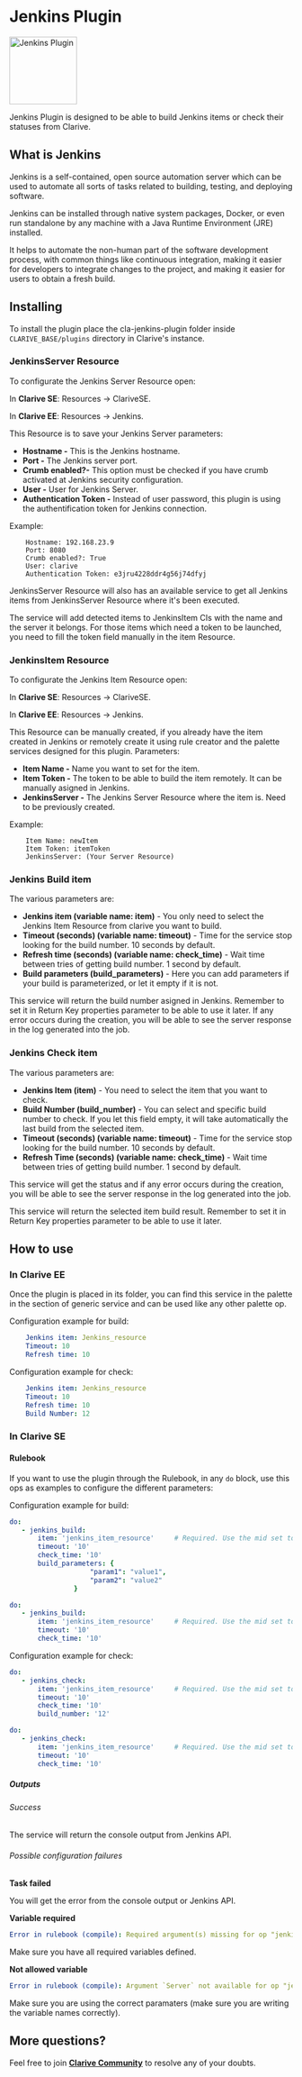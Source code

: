 # Jenkins Plugin

<img src="https://cdn.rawgit.com/clarive/cla-jenkins-plugin/master/public/icon/jenkins.svg?sanitize=true" alt="Jenkins Plugin" title="Jenkins Plugin" width="120" height="120">

Jenkins Plugin is designed to be able to build Jenkins items or check their
statuses from Clarive.

## What is Jenkins

Jenkins is a self-contained, open source automation server which can be used to automate all sorts of tasks related to building, testing, and deploying software.

Jenkins can be installed through native system packages, Docker, or even run standalone by any machine with a Java Runtime Environment (JRE) installed.

It helps to automate the non-human part of the software development process, with common things like continuous integration, making it easier for developers to integrate changes to the project, and making it easier for users to obtain a fresh build.

## Installing

To install the plugin place the cla-jenkins-plugin folder inside `CLARIVE_BASE/plugins`
directory in Clarive's instance.

### JenkinsServer Resource

To configurate the Jenkins Server Resource open:

In **Clarive SE**: Resources -> ClariveSE.

In **Clarive EE**: Resources -> Jenkins.

This Resource is to save your Jenkins Server parameters:

- **Hostname -** This is the Jenkins hostname.
- **Port -** The Jenkins server port.
- **Crumb enabled?-** This option must be checked if you have crumb activated at Jenkins security configuration.
- **User -** User for Jenkins Server.
- **Authentication Token -** Instead of user password, this plugin is using the authentification token for Jenkins connection.

Example:

		Hostname: 192.168.23.9
		Port: 8080
		Crumb enabled?: True
		User: clarive
		Authentication Token: e3jru4228ddr4g56j74dfyj

JenkinsServer Resource will also has an available service to get all Jenkins items from JenkinsServer Resource where it's been executed.

The service will add detected items to JenkinsItem CIs with the name and the server it belongs. For those items which need a token to be launched, you need to fill the token field manually in the item Resource.

### JenkinsItem Resource

To configurate the Jenkins Item Resource open:

In **Clarive SE**: Resources -> ClariveSE.

In **Clarive EE**: Resources -> Jenkins.

This Resource can be manually created, if you already have the item created in Jenkins or remotely 
create it using rule creator and the palette services designed for this plugin.
Parameters:

- **Item Name -** Name you want to set for the item.
- **Item Token -** The token to be able to build the item remotely. It can be manually asigned in Jenkins.
- **JenkinsServer -** The Jenkins Server Resource where the item is. Need to be previously created.

Example:

		Item Name: newItem
		Item Token: itemToken
		JenkinsServer: (Your Server Resource)

### Jenkins Build item

The various parameters are:

- **Jenkins item (variable name: item)** - You only need to select the Jenkins Item Resource from clarive you want to build.
- **Timeout (seconds) (variable name: timeout)** - Time for the service stop looking for the build number. 10 seconds by default. 
- **Refresh time (seconds) (variable name: check_time)** - Wait time between tries of getting build number. 1 second by default.
- **Build parameters (build_parameters)** - Here you can add parameters if your build is parameterized, or let it empty if it is not.
 
This service will return the build number asigned in Jenkins. Remember to set it in Return Key properties parameter to be able to use it later.
If any error occurs during the creation, you will be able to see the server response in the log generated into the job.

### Jenkins Check item

The various parameters are:

- **Jenkins Item (item)** - You need to select the item that you want to check.
- **Build Number (build_number)** - You can select and specific build number to check. If you let this field empty, it will take automatically the last build from the selected item. 
- **Timeout (seconds) (variable name: timeout)** - Time for the service stop looking for the build number. 10 seconds by default.
- **Refresh Time (seconds) (variable name: check_time)** - Wait time between tries of getting build number. 1 second by default.

This service will get the status and if any error occurs during the creation, you will be able to see the server response in the log generated into the job.

This service will return the selected item build result. Remember to set it in Return Key properties parameter to be able to use it later.

## How to use

### In Clarive EE

Once the plugin is placed in its folder, you can find this service in the palette in the section of generic service and can be used like any other palette op.

Configuration example for build:

```yaml
    Jenkins item: Jenkins_resource
    Timeout: 10
    Refresh time: 10
```

Configuration example for check:

```yaml
    Jenkins item: Jenkins_resource
    Timeout: 10
    Refresh time: 10
    Build Number: 12
```

### In Clarive SE

#### Rulebook

If you want to use the plugin through the Rulebook, in any `do` block, use this ops as examples to configure the different parameters:

Configuration example for build:

```yaml
do:
   - jenkins_build:
       item: 'jenkins_item_resource'     # Required. Use the mid set to the resource you created
       timeout: '10'
       check_time: '10'
       build_parameters: {
                    "param1": "value1",
                    "param2": "value2"
                }
``` 

```yaml
do:
   - jenkins_build:
       item: 'jenkins_item_resource'     # Required. Use the mid set to the resource you created
       timeout: '10'
       check_time: '10'
``` 

Configuration example for check:

```yaml
do:
   - jenkins_check:
       item: 'jenkins_item_resource'     # Required. Use the mid set to the resource you created
       timeout: '10'
       check_time: '10'
       build_number: '12'
``` 

```yaml
do:
   - jenkins_check:
       item: 'jenkins_item_resource'     # Required. Use the mid set to the resource you created
       timeout: '10'
       check_time: '10'
``` 

##### Outputs

###### Success

The service will return the console output from Jenkins API.

###### Possible configuration failures

**Task failed**

You will get the error from the console output or Jenkins API.

**Variable required**

```yaml
Error in rulebook (compile): Required argument(s) missing for op "jenkins_check": "item"
```

Make sure you have all required variables defined.

**Not allowed variable**

```yaml
Error in rulebook (compile): Argument `Server` not available for op "jenkins_build"
```

Make sure you are using the correct paramaters (make sure you are writing the variable names correctly).

## More questions?

Feel free to join **[Clarive Community](https://community.clarive.com/)** to resolve any of your doubts.
